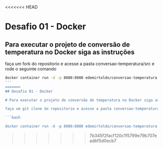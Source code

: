 <<<<<<< HEAD
# Desafio 01 - Docker

## Para executar o projeto de conversão de temperatura no Docker siga as instruções

faça um fork do repositorio e acesse a pasta conversao-temperatura/src e rode o seguinte comando

```bash
docker container run -d -p 8080:8080 edemirtoldo/conversao-temperatura:v1
'''
=======
## Desafio 01 - Docker

# Para executar o projeto de conversão de temperatura no Docker siga as instruções

faça um git clone do repositorio e acesse a pasta conversao-temperatura/src e rode o seguinte comando

```bash

docker container run -d -p 8080:8080 edemirtoldo/conversao-temperatura:v1

```
>>>>>>> 7b345f2facf120c1f5799e79b707eadbf5d0ecb7

